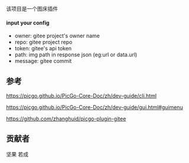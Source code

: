 该项目是一个图床插件



#### input your config
- owner: gitee project's owner name
- repo: gitee project repo
- token: gitee's api token
- path: img path in response json (eg:url or data.url)
- message: gitee commit 


## 参考

https://picgo.github.io/PicGo-Core-Doc/zh/dev-guide/cli.html

https://picgo.github.io/PicGo-Core-Doc/zh/dev-guide/gui.html#guimenu

https://github.com/zhanghuid/picgo-plugin-gitee

## 贡献者
坚果
若成